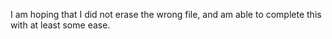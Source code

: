 I am hoping that I did not erase the wrong file, and am able to complete this with at least some ease.
